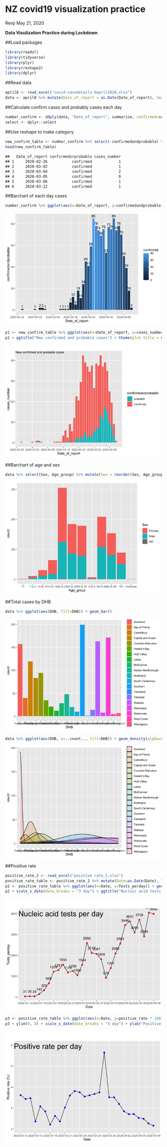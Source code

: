 NZ covid19 visualization practice
================
Renji
May 21, 2020

**Data Visulization Practice during Lockdown**

\#\#Load packages

``` r
library(readxl)
library(tidyverse)
library(plyr)
library(reshape2)
library(dplyr)
```

\#\#Read data

``` r
april8 <- read_excel("covid-casedetails-9april2020.xlsx")
data <- april8 %>% mutate(Date_of_report = as.Date(Date_of_report), Sex = factor(Sex), Age_group = factor(Age_group))
```

\#\#Calculate confirm cases and probably cases each
day

``` r
number_confirm <- ddply(data, "Date_of_report", summarise, confirmed=sum(Confirmed), probable=sum(Probable), confirmedandprobable=sum(Confirmed)+sum(Probable))
select <- dplyr::select 
```

\#\#Use reshape to make
category

``` r
new_confirm_table <- number_confirm %>% select(-confirmedandprobable) %>% melt(id.vars = "Date_of_report", variable.name = "confirmedorprobable", value.name = "cases_number")
head(new_confirm_table)
```

    ##   Date_of_report confirmedorprobable cases_number
    ## 1     2020-02-26           confirmed            1
    ## 2     2020-03-02           confirmed            1
    ## 3     2020-03-04           confirmed            2
    ## 4     2020-03-05           confirmed            0
    ## 5     2020-03-06           confirmed            1
    ## 6     2020-03-12           confirmed            1

\#\#Barchart of each day
cases

``` r
number_confirm %>% ggplot(aes(x=Date_of_report, y=confirmedandprobable, fill=confirmed)) + geom_bar(stat = "identity") + geom_text(aes(label=confirmedandprobable, vjust=-0.5)) + scale_x_date(date_breaks = "1 week")
```

![](NZ-covid19-visualization-practice_files/figure-gfm/unnamed-chunk-5-1.png)<!-- -->

``` r
p1 <- new_confirm_table %>% ggplot(aes(x=Date_of_report, y=cases_number, fill=confirmedorprobable)) + geom_bar(stat = "identity") + scale_x_date(date_breaks = "1 week") + guides(fill=guide_legend(reverse=TRUE)) 
p1 + ggtitle("New confirmed and probable cases") + theme(plot.title = element_text(size=10, vjust = -6))
```

![](NZ-covid19-visualization-practice_files/figure-gfm/unnamed-chunk-5-2.png)<!-- -->

\#\#Barchart of age and
sex

``` r
data %>% select(Sex, Age_group) %>% mutate(Sex = reorder(Sex, Age_group)) %>% ggplot(aes(Age_group, fill=Sex)) + geom_bar()
```

![](NZ-covid19-visualization-practice_files/figure-gfm/unnamed-chunk-6-1.png)<!-- -->

\#\#Total cases by
DHB

``` r
data %>% ggplot(aes(DHB, fill=DHB)) + geom_bar()
```

![](NZ-covid19-visualization-practice_files/figure-gfm/unnamed-chunk-7-1.png)<!-- -->

``` r
data %>% ggplot(aes(DHB, y=..count.., fill=DHB)) + geom_density(alpha=0.2)
```

![](NZ-covid19-visualization-practice_files/figure-gfm/unnamed-chunk-7-2.png)<!-- -->

\#\#Positive rate

``` r
positive_rate_2 <- read_excel("positive rate_2.xlsx")
positive_rate_table <- positive_rate_2 %>% mutate(Date=as.Date(Date), Tests_perday = `Tests per Day`, positive_rate = `Positive rate`)
p2 <- positive_rate_table %>% ggplot(aes(x=Date, y=Tests_perday)) + geom_line(stat = "identity") + geom_point(size=2, color="red") + geom_text(aes(label=Tests_perday, vjust=-1.5))
p2 + scale_x_date(date_breaks = "3 day") + ggtitle("Nucleic acid tests per day") + theme(plot.title = element_text(size=24, vjust = -6))
```

![](NZ-covid19-visualization-practice_files/figure-gfm/unnamed-chunk-8-1.png)<!-- -->

``` r
p3 <- positive_rate_table %>% ggplot(aes(x=Date, y=positive_rate * 100)) + geom_line(stat = "identity") + geom_point(size=2, color="blue") 
p3 + ylim(0, 8) + scale_x_date(date_breaks = "3 day") + ylab("Positive rate (%)") + ggtitle("Positive rate per day") + theme(plot.title = element_text(size=24, vjust = -6))
```

![](NZ-covid19-visualization-practice_files/figure-gfm/unnamed-chunk-8-2.png)<!-- -->
